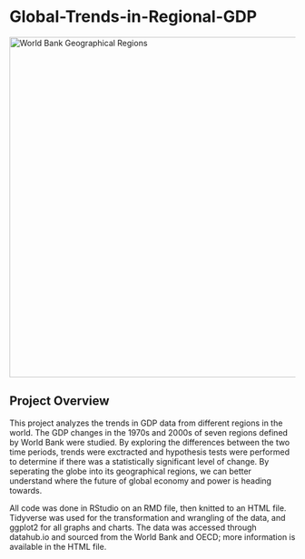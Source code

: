 # Global-Trends-in-Regional-GDP
<img src="https://datatopics.worldbank.org/sdgatlas/archive/2017/images/figures-png/WLD-region-map.png" alt="World Bank Geographical Regions" width="600">

## Project Overview
This project analyzes the trends in GDP data from different regions in the world. The GDP changes in the 1970s and 2000s of seven regions defined by World Bank were studied. By exploring the differences between the two time periods, trends were exctracted and hypothesis tests were performed to determine if there was a statistically significant level of change. By seperating the globe into its geographical regions, we can better understand where the future of global economy and power is heading towards. 

All code was done in RStudio on an RMD file, then knitted to an HTML file. Tidyverse was used for the transformation and wrangling of the data, and ggplot2 for all graphs and charts. The data was accessed through datahub.io and sourced from the World Bank and OECD; more information is available in the HTML file.
